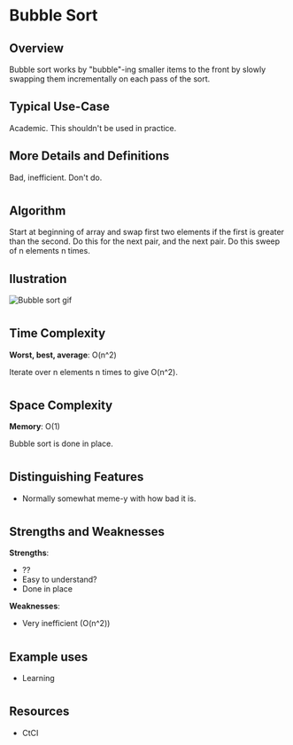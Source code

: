 # Bubble Sort
## Overview

Bubble sort works by "bubble"-ing smaller items to the front by slowly swapping them incrementally on each pass of the sort.

## Typical Use-Case

Academic. This shouldn't be used in practice.

## More Details and Definitions

Bad, inefficient. Don't do.

#
## Algorithm
Start at beginning of array and swap first two elements if the first is greater than the second. Do this for the next pair, and the next pair. Do this sweep of n elements n times.

## Ilustration

![Bubble sort gif](https://upload.wikimedia.org/wikipedia/commons/c/c8/Bubble-sort-example-300px.gif)

#
## Time Complexity
**Worst, best, average**: O(n^2)

Iterate over n elements n times to give O(n^2).

#
## Space Complexity
**Memory**: O(1)

Bubble sort is done in place.

#
## Distinguishing Features
- Normally somewhat meme-y with how bad it is.

#
## Strengths and Weaknesses

**Strengths**:
- ??
- Easy to understand?
- Done in place

**Weaknesses**:
- Very inefficient (O(n^2))

#
## Example uses
- Learning 

#
## Resources
- CtCI

#